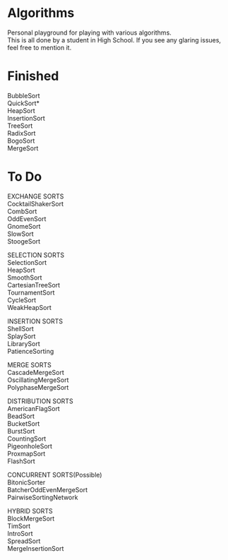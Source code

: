 # Algorithms

Personal playground for playing with various algorithms.\
This is all done by a student in High School. If you see any glaring issues, feel free to mention it.

# Finished

BubbleSort\
QuickSort*\
HeapSort\
InsertionSort\
TreeSort\
RadixSort\
BogoSort\
MergeSort

# To Do

EXCHANGE SORTS\
CocktailShakerSort\
CombSort\
OddEvenSort\
GnomeSort\
SlowSort\
StoogeSort

SELECTION SORTS\
SelectionSort\
HeapSort\
SmoothSort\
CartesianTreeSort\
TournamentSort\
CycleSort\
WeakHeapSort

INSERTION SORTS\
ShellSort\
SplaySort\
LibrarySort\
PatienceSorting

MERGE SORTS\
CascadeMergeSort\
OscillatingMergeSort\
PolyphaseMergeSort

DISTRIBUTION SORTS\
AmericanFlagSort\
BeadSort\
BucketSort\
BurstSort\
CountingSort\
PigeonholeSort\
ProxmapSort\
FlashSort

CONCURRENT SORTS(Possible)\
BitonicSorter\
BatcherOddEvenMergeSort\
PairwiseSortingNetwork

HYBRID SORTS\
BlockMergeSort\
TimSort\
IntroSort\
SpreadSort\
MergeInsertionSort



